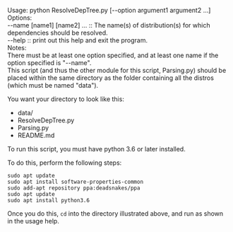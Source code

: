 Usage: python ResolveDepTree.py [--option argument1 argument2 ...]<br/>
Options:<br/>
    --name [name1] [name2] ...   :: The name(s) of distribution(s) for which dependencies should be resolved.<br/>
    --help                       :: print out this help and exit the program.<br/>
Notes: <br/>
There must be at least one option specified, and at least one name if the option specified is "--name".<br/>
This script (and thus the other module for this script, Parsing.py) should be placed within the same directory as the folder containing all the distros (which must be named "data").

You want your directory to look like this:

* data/
* ResolveDepTree.py
* Parsing.py
* README.md

To run this script, you must have python 3.6 or later installed.

To do this, perform the following steps:
```
sudo apt update
sudo apt install software-properties-common
sudo add-apt repository ppa:deadsnakes/ppa
sudo apt update
sudo apt install python3.6
```

Once you do this, `cd` into the directory illustrated above, and run as shown in the usage help.

